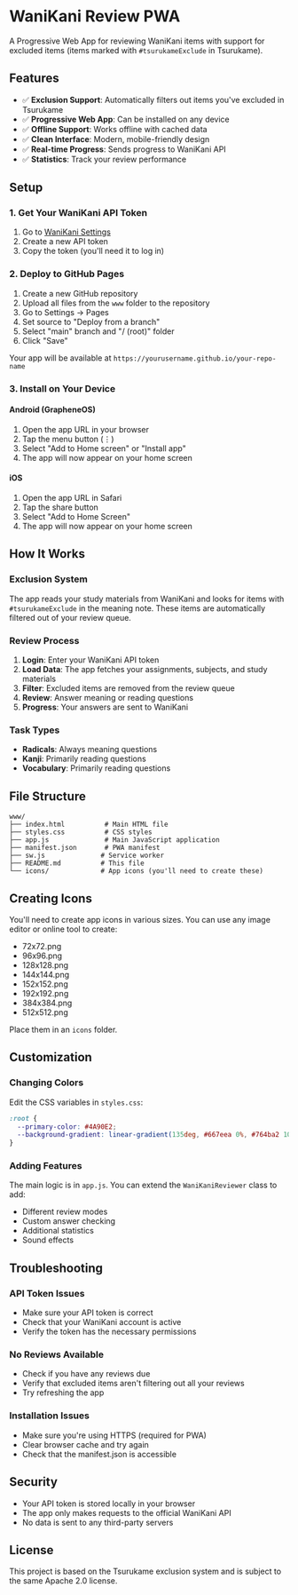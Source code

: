 # WaniKani Review PWA

A Progressive Web App for reviewing WaniKani items with support for excluded items (items marked with `#tsurukameExclude` in Tsurukame).

## Features

- ✅ **Exclusion Support**: Automatically filters out items you've excluded in Tsurukame
- ✅ **Progressive Web App**: Can be installed on any device
- ✅ **Offline Support**: Works offline with cached data
- ✅ **Clean Interface**: Modern, mobile-friendly design
- ✅ **Real-time Progress**: Sends progress to WaniKani API
- ✅ **Statistics**: Track your review performance

## Setup

### 1. Get Your WaniKani API Token

1. Go to [WaniKani Settings](https://www.wanikani.com/settings/personal_access_tokens)
2. Create a new API token
3. Copy the token (you'll need it to log in)

### 2. Deploy to GitHub Pages

1. Create a new GitHub repository
2. Upload all files from the `www` folder to the repository
3. Go to Settings → Pages
4. Set source to "Deploy from a branch"
5. Select "main" branch and "/ (root)" folder
6. Click "Save"

Your app will be available at `https://yourusername.github.io/your-repo-name`

### 3. Install on Your Device

#### Android (GrapheneOS)
1. Open the app URL in your browser
2. Tap the menu button (⋮)
3. Select "Add to Home screen" or "Install app"
4. The app will now appear on your home screen

#### iOS
1. Open the app URL in Safari
2. Tap the share button
3. Select "Add to Home Screen"
4. The app will now appear on your home screen

## How It Works

### Exclusion System
The app reads your study materials from WaniKani and looks for items with `#tsurukameExclude` in the meaning note. These items are automatically filtered out of your review queue.

### Review Process
1. **Login**: Enter your WaniKani API token
2. **Load Data**: The app fetches your assignments, subjects, and study materials
3. **Filter**: Excluded items are removed from the review queue
4. **Review**: Answer meaning or reading questions
5. **Progress**: Your answers are sent to WaniKani

### Task Types
- **Radicals**: Always meaning questions
- **Kanji**: Primarily reading questions
- **Vocabulary**: Primarily reading questions

## File Structure

```
www/
├── index.html          # Main HTML file
├── styles.css          # CSS styles
├── app.js              # Main JavaScript application
├── manifest.json       # PWA manifest
├── sw.js              # Service worker
├── README.md          # This file
└── icons/             # App icons (you'll need to create these)
```

## Creating Icons

You'll need to create app icons in various sizes. You can use any image editor or online tool to create:

- 72x72.png
- 96x96.png
- 128x128.png
- 144x144.png
- 152x152.png
- 192x192.png
- 384x384.png
- 512x512.png

Place them in an `icons` folder.

## Customization

### Changing Colors
Edit the CSS variables in `styles.css`:
```css
:root {
  --primary-color: #4A90E2;
  --background-gradient: linear-gradient(135deg, #667eea 0%, #764ba2 100%);
}
```

### Adding Features
The main logic is in `app.js`. You can extend the `WaniKaniReviewer` class to add:
- Different review modes
- Custom answer checking
- Additional statistics
- Sound effects

## Troubleshooting

### API Token Issues
- Make sure your API token is correct
- Check that your WaniKani account is active
- Verify the token has the necessary permissions

### No Reviews Available
- Check if you have any reviews due
- Verify that excluded items aren't filtering out all your reviews
- Try refreshing the app

### Installation Issues
- Make sure you're using HTTPS (required for PWA)
- Clear browser cache and try again
- Check that the manifest.json is accessible

## Security

- Your API token is stored locally in your browser
- The app only makes requests to the official WaniKani API
- No data is sent to any third-party servers

## License

This project is based on the Tsurukame exclusion system and is subject to the same Apache 2.0 license.
